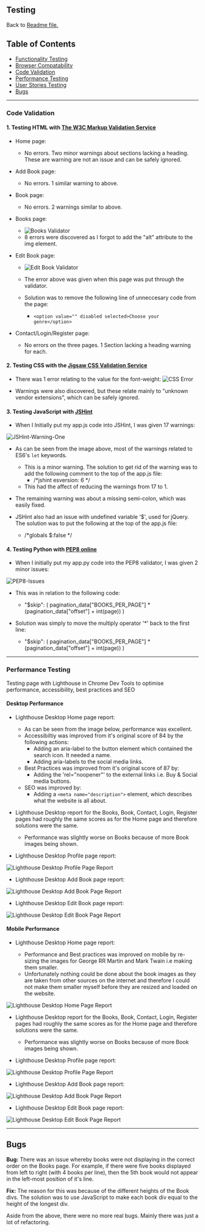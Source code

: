 ## Testing

Back to [Readme file.](README.md)

## Table of Contents
- [Functionality Testing](#functionality-testing)
- [Browser Compatability](#browser-compatability)
- [Code Validation](#code-validation)
- [Performance Testing](#performance-testing)
- [User Stories Testing](#user-stories-testing)
- [Bugs](#bugs)

---
### Code Validation

#### 1. Testing HTML with [The W3C Markup Validation Service](https://validator.w3.org/)

- Home page:
    - No errors. Two minor warnings about sections lacking a heading. These are warning are not an issue and can be safely ignored.

- Add Book page:
    - No errors. 1 similar warning to above.

- Book page:
    - No errors. 2 warnings similar to above.

- Books page:
    - ![Books Validator](readme-images/books-validator.png)
    - 8 errors were discovered as I forgot to add the "alt" attribute to the img element.

- Edit Book page:
    - ![Edit Book Validator](readme-images/edit-book-validator.png)

    - The error above was given when this page was put through the validator.
    - Solution was to remove the following line of unneccesary code from the page:
        - `<option value="" disabled selected>Choose your genre</option>`

- Contact/Login/Register page:
    - No errors on the three pages. 1 Section lacking a heading warning for each.

#### 2. Testing CSS with the [Jigsaw CSS Validation Service ](https://jigsaw.w3.org/css-validator/)
- There was 1 error relating to the value for the font-weight:
![CSS Error](readme-images/css-error.png)

- Warnings were also discovered, but these relate mainly to "unknown vendor extensions", which can be safely ignored.

#### 3. Testing JavaScript with [JSHint](https://jshint.com/)

- When I Initially put my app.js code into JSHint, I was given 17 warnings:

![JSHint-Warning-One](readme-images/jshint-warnings.png)

- As can be seen from the image above, most of the warnings related to ES6's `let` keywords.
    - This is a minor warning. The solution to get rid of the warning was to add the following comment to the top of the app.js file:
        - /*jshint esversion: 6 */
    - This had the affect of reducing the warnings from 17 to 1.

- The remaining warning was about a missing semi-colon, which was easily fixed.

- JSHint also had an issue with undefined variable '$', used for jQuery. The solution was to put the following at the top of the app.js file:
    - /*globals $:false */

#### 4. Testing Python with [PEP8 online](http://pep8online.com/)

- When I initially put my app.py code into the PEP8 validator, I was given 2 minor issues:

![PEP8-Issues](readme-images/pep8-issues.png)

- This was in relation to the following code:

    - "$skip": (
            pagination_data["BOOKS_PER_PAGE"]
            * (pagination_data["offset"] + int(page))
        )

- Solution was simply to move the multiply operator '*' back to the first line:

    - "$skip": (
            pagination_data["BOOKS_PER_PAGE"] *
            (pagination_data["offset"] + int(page))
        )

---
### Performance Testing

Testing page with Lighthouse in Chrome Dev Tools to optimise performance, accessibility, best practices and SEO

#### Desktop Performance

- Lighthouse Desktop Home page report:
    - As can be seen from the image below, performance was excellent.
    - Accessibiltiy was improved from it's original score of 84 by the following actions: 
        - Adding an aria-label to the button element which contained the search icon. It needed a name.
        - Adding aria-labels to the social media links.
    - Best Practices was improved from it's original score of 87 by:
        - Adding the 'rel="noopener"' to the external links i.e. Buy & Social media buttons.
    - SEO was improved by:
        - Adding a `<meta name="description">` element, which describes what the website is all about.

- Lighthouse Desktop report for the Books, Book, Contact, Login, Register pages had roughly the same scores as for the Home page and therefore solutions were the same.
    - Performance was slightly worse on Books because of more Book images being shown.

- Lighthouse Desktop Profile page report:

![Lighthouse Desktop Profile Page Report](readme-images/performance-screenshots/profile-desktop.JPG)

- Lighthouse Desktop Add Book page report:

![Lighthouse Desktop Add Book Page Report](readme-images/performance-screenshots/add-book-desktop.JPG)

- Lighthouse Desktop Edit Book page report:

![Lighthouse Desktop Edit Book Page Report](readme-images/performance-screenshots/edit-book-desktop.JPG)

#### Mobile Performance

- Lighthouse Desktop Home page report:

    - Performance and Best practices was improved on mobile by re-sizing the images for George RR Martin and Mark Twain i.e making them smaller.
    - Unfortunately nothing could be done about the book images as they are taken from other sources on the internet and therefore I could not make them smaller myself before they are resized and loaded on the website.

![Lighthouse Desktop Home Page Report](readme-images/performance-screenshots/home-mobile.JPG)

- Lighthouse Desktop report for the Books, Book, Contact, Login, Register pages had roughly the same scores as for the Home page and therefore solutions were the same.
    - Performance was slightly worse on Books because of more Book images being shown.

- Lighthouse Desktop Profile page report:

![Lighthouse Desktop Profile Page Report](readme-images/performance-screenshots/profile-mobile.JPG)

- Lighthouse Desktop Add Book page report:

![Lighthouse Desktop Add Book Page Report](readme-images/performance-screenshots/add-book-mobile.JPG)

- Lighthouse Desktop Edit Book page report:

![Lighthouse Desktop Edit Book Page Report](readme-images/performance-screenshots/edit-book-mobile.JPG)

---
## Bugs

**Bug:** There was an issue whereby books were not displaying in the correct order on the Books page. For example, if there were five books displayed from left to right (with 4 books per line), then the 5th book would not appear in the left-most position of it's line.

**Fix:** The reason for this was because of the different heights of the Book divs. The solution was to use JavaScript to make each book div equal to the height of the longest div.

Aside from the above, there were no more real bugs. Mainly there was just a lot of refactoring.
